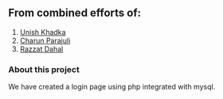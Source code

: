 ## From combined efforts of:
1. [Unish Khadka](https://github.com/Unishkhadka)
2. [Charun Parajuli](https://github.com/charun0881/)
3. [Razzat Dahal](https://github.com/razzat008)

### About this project

We have created a login page using php integrated with mysql.
